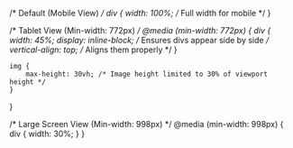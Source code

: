 /* Default (Mobile View) */
div {
    width: 100%;  /* Full width for mobile */
}

/* Tablet View (Min-width: 772px) */
@media (min-width: 772px) {
    div {
        width: 45%;
        display: inline-block; /* Ensures divs appear side by side */
        vertical-align: top; /* Aligns them properly */
    }
    
    img {
        max-height: 30vh; /* Image height limited to 30% of viewport height */
    }
}

/* Large Screen View (Min-width: 998px) */
@media (min-width: 998px) {
    div {
        width: 30%;
    }
}
